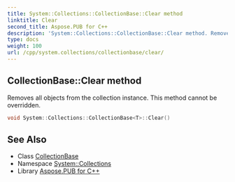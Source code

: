 ```yaml
---
title: System::Collections::CollectionBase::Clear method
linktitle: Clear
second_title: Aspose.PUB for C++
description: 'System::Collections::CollectionBase::Clear method. Removes all objects from the collection instance. This method cannot be overridden in C++.'
type: docs
weight: 100
url: /cpp/system.collections/collectionbase/clear/
---
```

## CollectionBase::Clear method


Removes all objects from the collection instance. This method cannot be overridden.

```cpp
void System::Collections::CollectionBase<T>::Clear()
```

## See Also

* Class [CollectionBase](../)
* Namespace [System::Collections](../../)
* Library [Aspose.PUB for C++](../../../)
